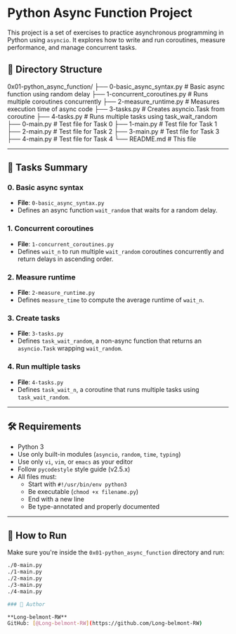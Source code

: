 # Python Async Function Project

This project is a set of exercises to practice asynchronous programming in Python using `asyncio`. It explores how to write and run coroutines, measure performance, and manage concurrent tasks.

## 📁 Directory Structure

0x01-python_async_function/
├── 0-basic_async_syntax.py # Basic async function using random delay
├── 1-concurrent_coroutines.py # Runs multiple coroutines concurrently
├── 2-measure_runtime.py # Measures execution time of async code
├── 3-tasks.py # Creates asyncio.Task from coroutine
├── 4-tasks.py # Runs multiple tasks using task_wait_random
├── 0-main.py # Test file for Task 0
├── 1-main.py # Test file for Task 1
├── 2-main.py # Test file for Task 2
├── 3-main.py # Test file for Task 3
├── 4-main.py # Test file for Task 4
└── README.md # This file

---

## 🧪 Tasks Summary

### 0. Basic async syntax
- **File**: `0-basic_async_syntax.py`
- Defines an async function `wait_random` that waits for a random delay.

### 1. Concurrent coroutines
- **File**: `1-concurrent_coroutines.py`
- Defines `wait_n` to run multiple `wait_random` coroutines concurrently and return delays in ascending order.

### 2. Measure runtime
- **File**: `2-measure_runtime.py`
- Defines `measure_time` to compute the average runtime of `wait_n`.

### 3. Create tasks
- **File**: `3-tasks.py`
- Defines `task_wait_random`, a non-async function that returns an `asyncio.Task` wrapping `wait_random`.

### 4. Run multiple tasks
- **File**: `4-tasks.py`
- Defines `task_wait_n`, a coroutine that runs multiple tasks using `task_wait_random`.

---

## 🛠️ Requirements

- Python 3
- Use only built-in modules (`asyncio`, `random`, `time`, `typing`)
- Use only `vi`, `vim`, or `emacs` as your editor
- Follow `pycodestyle` style guide (v2.5.x)
- All files must:
  - Start with `#!/usr/bin/env python3`
  - Be executable (`chmod +x filename.py`)
  - End with a new line
  - Be type-annotated and properly documented

---

## 🚀 How to Run

Make sure you're inside the `0x01-python_async_function` directory and run:

```bash
./0-main.py
./1-main.py
./2-main.py
./3-main.py
./4-main.py

### 👤 Author

**Long-belmont-RW**  
GitHub: [@Long-belmont-RW](https://github.com/Long-belmont-RW)


